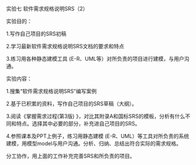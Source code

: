 实验七  软件需求规格说明SRS（2）

实验目的：

1.写作自己项目的SRS初稿

2.学习最新软件需求规格说明SRS文档的要求和特点

3.练习用各种静态建模工具 (E-R、UML等）对所负责的项目进行建模，与用户沟通。


实验内容：

1.搜集“软件需求规格说明SRS”编写案例

2.基于已积累的资料，写作自己项目的SRS草稿（大纲）。

3.阅读《掌握需求过程(第3版) 》，对比其附录A和国标SRS的模板，分析有什么不同和特点。选择其中必要的部分，补充进自己项目的SRS。

4.参照课本及PPT上例子，练习用静态建模 (E-R、UML）等工具对所负责的系统建模，用模型model与用户沟通。分析、归纳、总结出符合实际的需求规格。


分工协作，用上面的工作补充完善SRS和所负责的项目。
